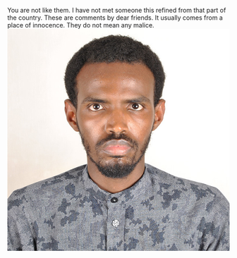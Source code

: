 You are not like them.
I have not met someone this refined from that part of the country.
These are comments by dear friends.
It usually comes from a place of innocence.
They do not mean any malice.
![My helpful screenshot](/assets/images/h3.jpg)
